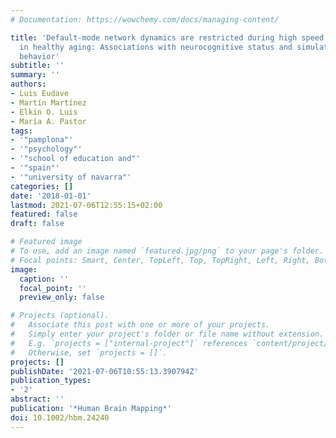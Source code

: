 ```yaml
---
# Documentation: https://wowchemy.com/docs/managing-content/

title: 'Default-mode network dynamics are restricted during high speed discrimination
  in healthy aging: Associations with neurocognitive status and simulated driving
  behavior'
subtitle: ''
summary: ''
authors:
- Luis Eudave
- Martín Martínez
- Elkin O. Luis
- María A. Pastor
tags:
- '"pamplona"'
- '"psychology"'
- '"school of education and"'
- '"spain"'
- '"university of navarra"'
categories: []
date: '2018-01-01'
lastmod: 2021-07-06T12:55:15+02:00
featured: false
draft: false

# Featured image
# To use, add an image named `featured.jpg/png` to your page's folder.
# Focal points: Smart, Center, TopLeft, Top, TopRight, Left, Right, BottomLeft, Bottom, BottomRight.
image:
  caption: ''
  focal_point: ''
  preview_only: false

# Projects (optional).
#   Associate this post with one or more of your projects.
#   Simply enter your project's folder or file name without extension.
#   E.g. `projects = ["internal-project"]` references `content/project/deep-learning/index.md`.
#   Otherwise, set `projects = []`.
projects: []
publishDate: '2021-07-06T10:55:13.390794Z'
publication_types:
- '2'
abstract: ''
publication: '*Human Brain Mapping*'
doi: 10.1002/hbm.24240
---
```

